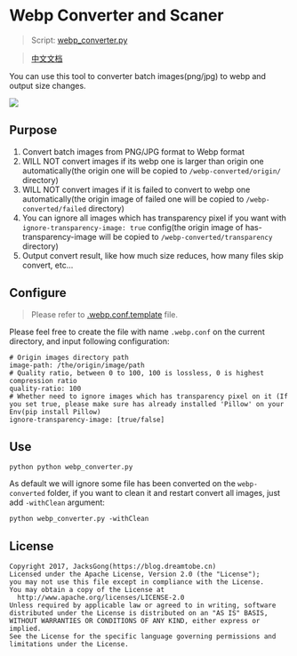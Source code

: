 # Webp Converter and Scaner

> Script: [webp_converter.py](https://github.com/Jacksgong/webp-converter/blob/master/webp_converter.py)

> [中文文档](https://github.com/Jacksgong/webp-converter/blob/master/README-zh.md)

You can use this tool to converter batch images(png/jpg) to webp and output size changes.

![](https://github.com/Jacksgong/webp-converter/raw/master/arts/webp-converter.png)


## Purpose

1. Convert batch images from PNG/JPG format to Webp format
2. WILL NOT convert images if its webp one is larger than origin one automatically(the origin one will be copied to `/webp-converted/origin/` directory)
3. WILL NOT convert images if it is failed to convert to webp one automatically(the origin image of failed one will be copied to `/webp-converted/failed` directory)
4. You can ignore all images which has transparency pixel if you want with `ignore-transparency-image: true` config(the origin image of has-transparency-image will be copied to `/webp-converted/transparency` directory)
5. Output convert result, like how much size reduces, how many files skip convert, etc...

## Configure

> Please refer to [.webp.conf.template](https://github.com/Jacksgong/webp-converter/blob/master/.webp.conf.template) file.

Please feel free to create the file with name `.webp.conf` on the current directory, and input following configuration:

```
# Origin images directory path
image-path: /the/origin/image/path
# Quality ratio, between 0 to 100, 100 is lossless, 0 is highest compression ratio
quality-ratio: 100
# Whether need to ignore images which has transparency pixel on it (If you set true, please make sure has already installed 'Pillow' on your Env(pip install Pillow)
ignore-transparency-image: [true/false]
```

## Use

```
python python webp_converter.py
```

As default we will ignore some file has been converted on the `webp-converted` folder, if you want to clean it and restart convert all images, just add `-withClean` argument:

```
python webp_converter.py -withClean
```

## License

```
Copyright 2017, JacksGong(https://blog.dreamtobe.cn)
Licensed under the Apache License, Version 2.0 (the "License");
you may not use this file except in compliance with the License.
You may obtain a copy of the License at
  http://www.apache.org/licenses/LICENSE-2.0
Unless required by applicable law or agreed to in writing, software
distributed under the License is distributed on an "AS IS" BASIS,
WITHOUT WARRANTIES OR CONDITIONS OF ANY KIND, either express or implied.
See the License for the specific language governing permissions and
limitations under the License.
```
